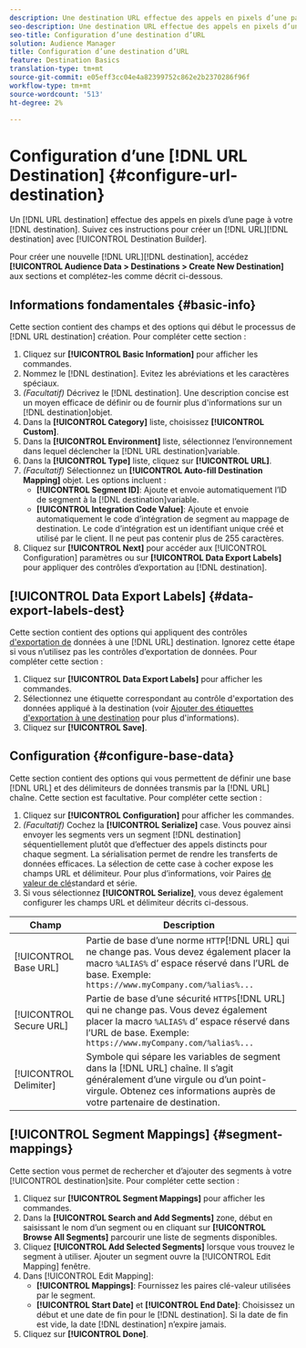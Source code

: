 ```yaml
---
description: Une destination URL effectue des appels en pixels d’une page à votre destination. Suivez ces instructions pour créer une destination URL avec le créateur de destinations.
seo-description: Une destination URL effectue des appels en pixels d’une page à votre destination. Suivez ces instructions pour créer une destination URL avec le créateur de destinations.
seo-title: Configuration d’une destination d’URL
solution: Audience Manager
title: Configuration d’une destination d’URL
feature: Destination Basics
translation-type: tm+mt
source-git-commit: e05eff3cc04e4a82399752c862e2b2370286f96f
workflow-type: tm+mt
source-wordcount: '513'
ht-degree: 2%

---
```




# Configuration d’une [!DNL URL Destination] {#configure-url-destination}

Un [!DNL URL destination] effectue des appels en pixels d’une page à votre [!DNL destination]. Suivez ces instructions pour créer un [!DNL URL][!DNL destination] avec [!UICONTROL Destination Builder].

<!-- create-url-destination.xml -->

Pour créer une nouvelle [!DNL URL][!DNL destination], accédez **[!UICONTROL Audience Data > Destinations > Create New Destination]** aux sections et complétez-les comme décrit ci-dessous.

## Informations fondamentales {#basic-info}

Cette section contient des champs et des options qui début le processus de [!DNL URL destination] création. Pour compléter cette section :

1. Cliquez sur **[!UICONTROL Basic Information]** pour afficher les commandes.
2. Nommez le [!DNL destination]. Evitez les abréviations et les caractères spéciaux.
3. *(Facultatif)* Décrivez le [!DNL destination]. Une description concise est un moyen efficace de définir ou de fournir plus d&#39;informations sur un [!DNL destination]objet.
4. Dans la **[!UICONTROL Category]** liste, choisissez **[!UICONTROL Custom]**.
5. Dans la **[!UICONTROL Environment]** liste, sélectionnez l’environnement dans lequel déclencher la [!DNL URL destination]variable.
6. Dans la **[!UICONTROL Type]** liste, cliquez sur **[!UICONTROL URL]**.
7. *(Facultatif)* Sélectionnez un **[!UICONTROL Auto-fill Destination Mapping]** objet. Les options incluent :
   * **[!UICONTROL Segment ID]**: Ajoute et envoie automatiquement l’ID de segment à la [!DNL destination]variable.
   * **[!UICONTROL Integration Code Value]**: Ajoute et envoie automatiquement le code d’intégration de segment au mappage de destination. Le code d’intégration est un identifiant unique créé et utilisé par le client. Il ne peut pas contenir plus de 255 caractères.
8. Cliquez sur **[!UICONTROL Next]** pour accéder aux [!UICONTROL Configuration] paramètres ou sur **[!UICONTROL Data Export Labels]** pour appliquer des contrôles d’exportation au [!DNL destination].

## [!UICONTROL Data Export Labels] {#data-export-labels-dest}

Cette section contient des options qui appliquent des contrôles [d&#39;exportation de](../../features/data-export-controls.md) données à une [!DNL URL] destination. Ignorez cette étape si vous n’utilisez pas les contrôles d’exportation de données. Pour compléter cette section :

1. Cliquez sur **[!UICONTROL Data Export Labels]** pour afficher les commandes.
2. Sélectionnez une étiquette correspondant au contrôle d&#39;exportation des données appliqué à la destination (voir [Ajouter des étiquettes d&#39;exportation à une destination](/help/using/features/destinations/add-data-export-labels.md) pour plus d&#39;informations).
3. Cliquez sur **[!UICONTROL Save]**.

## Configuration {#configure-base-data}

Cette section contient des options qui vous permettent de définir une base [!DNL URL] et des délimiteurs de données transmis par la [!DNL URL] chaîne. Cette section est facultative. Pour compléter cette section :

1. Cliquez sur **[!UICONTROL Configuration]** pour afficher les commandes.
1. *(Facultatif)* Cochez la **[!UICONTROL Serialize]** case.
Vous pouvez ainsi envoyer les segments vers un segment [!DNL destination] séquentiellement plutôt que d’effectuer des appels distincts pour chaque segment. La sérialisation permet de rendre les transferts de données efficaces. La sélection de cette case à cocher expose les champs URL et délimiteur. Pour plus d’informations, voir Paires [de valeur de clé](../../features/destinations/key-value-pairs.md)standard et série.
1. Si vous sélectionnez **[!UICONTROL Serialize]**, vous devez également configurer les champs URL et délimiteur décrits ci-dessous.

| Champ | Description |
|--- |--- |
| [!UICONTROL Base URL] | Partie de base d’une norme `HTTP`[!DNL URL] qui ne change pas. Vous devez également placer la macro `%ALIAS%` d’ [](../../features/destinations/destination-macros.md#destination-macros-defined) espace réservé dans l’URL de base. Exemple: `https://www.myCompany.com/%alias%...` |
| [!UICONTROL Secure URL] | Partie de base d’une sécurité `HTTPS`[!DNL URL] qui ne change pas. Vous devez également placer la macro `%ALIAS%` d’ [](../../features/destinations/destination-macros.md#destination-macros-defined) espace réservé dans l’URL de base. Exemple: `https://www.myCompany.com/%alias%...` |
| [!UICONTROL Delimiter] | Symbole qui sépare les variables de segment dans la [!DNL URL] chaîne. Il s’agit généralement d’une virgule ou d’un point-virgule. Obtenez ces informations auprès de votre partenaire de destination. |

## [!UICONTROL Segment Mappings] {#segment-mappings}

Cette section vous permet de rechercher et d’ajouter des segments à votre [!UICONTROL destination]site. Pour compléter cette section :

1. Cliquez sur **[!UICONTROL Segment Mappings]** pour afficher les commandes.
1. Dans la **[!UICONTROL Search and Add Segments]** zone, début en saisissant le nom d’un segment ou en cliquant sur **[!UICONTROL Browse All Segments]** parcourir une liste de segments disponibles.
1. Cliquez **[!UICONTROL Add Selected Segments]** lorsque vous trouvez le segment à utiliser. Ajouter un segment ouvre la [!UICONTROL Edit Mapping] fenêtre.
1. Dans [!UICONTROL Edit Mapping]:
   * **[!UICONTROL Mappings]**: Fournissez les paires clé-valeur utilisées par le segment.
   * **[!UICONTROL Start Date]** et **[!UICONTROL End Date]**: Choisissez un début et une date de fin pour le [!DNL destination]. Si la date de fin est vide, la date [!DNL destination] n’expire jamais.
1. Cliquez sur **[!UICONTROL Done]**.